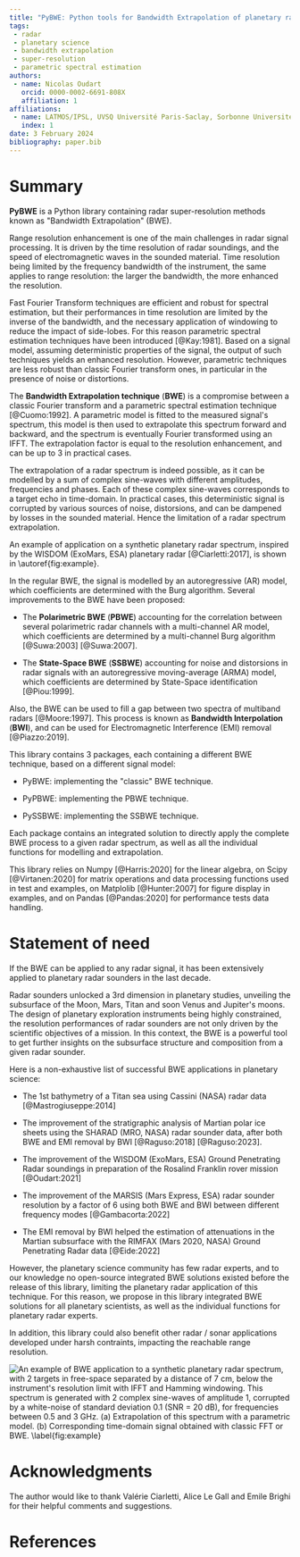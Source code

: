 ```yaml
---
title: "PyBWE: Python tools for Bandwidth Extrapolation of planetary radar signals"
tags:
 - radar
 - planetary science
 - bandwidth extrapolation
 - super-resolution
 - parametric spectral estimation
authors:
 - name: Nicolas Oudart
   orcid: 0000-0002-6691-808X
   affiliation: 1
affiliations:
 - name: LATMOS/IPSL, UVSQ Université Paris-Saclay, Sorbonne Université, CNRS, France
   index: 1
date: 3 February 2024
bibliography: paper.bib
---
```


# Summary

**PyBWE** is a Python library containing radar super-resolution methods known as "Bandwidth Extrapolation" (BWE).

Range resolution enhancement is one of the main challenges in radar signal processing. 
It is driven by the time resolution of radar soundings, and the speed of electromagnetic waves in the sounded material. 
Time resolution being limited by the frequency bandwidth of the instrument, the same applies to range resolution: the larger the bandwidth, the more enhanced the resolution. 

Fast Fourier Transform techniques are efficient and robust for spectral estimation, but their performances in time resolution are limited by the inverse of the bandwidth, and the necessary application of windowing to reduce the impact of side-lobes. 
For this reason parametric spectral estimation techniques have been introduced [@Kay:1981].
Based on a signal model, assuming deterministic properties of the signal, the output of such techniques yields an enhanced resolution. 
However, parametric techniques are less robust than classic Fourier transform ones, in particular in the presence of noise or distortions.

The **Bandwidth Extrapolation technique** (**BWE**) is a compromise between a classic Fourier transform and a parametric spectral estimation technique [@Cuomo:1992]. 
A parametric model is fitted to the measured signal's spectrum, this model is then used to extrapolate this spectrum forward and backward, and the spectrum is eventually Fourier transformed using an IFFT.
The extrapolation factor is equal to the resolution enhancement, and can be up to 3 in practical cases. 

The extrapolation of a radar spectrum is indeed possible, as it can be modelled by a sum of complex sine-waves with different amplitudes, frequencies and phases. Each of these complex sine-waves corresponds to a target echo in time-domain. 
In practical cases, this deterministic signal is corrupted by various sources of noise, distorsions, and can be dampened by losses in the sounded material. Hence the limitation of a radar spectrum extrapolation.

An example of application on a synthetic planetary radar spectrum, inspired by the WISDOM (ExoMars, ESA) planetary radar [@Ciarletti:2017], is shown in \autoref{fig:example}.

In the regular BWE, the signal is modelled by an autoregressive (AR) model, which coefficients are determined with the Burg algorithm.
Several improvements to the BWE have been proposed:

* The **Polarimetric BWE** (**PBWE**) accounting for the correlation between several polarimetric radar channels with a multi-channel AR model, which coefficients are determined by a multi-channel Burg algorithm [@Suwa:2003] [@Suwa:2007].

* The **State-Space BWE** (**SSBWE**) accounting for noise and distorsions in radar signals with an autoregressive moving-average (ARMA) model, which coefficients are determined by State-Space identification [@Piou:1999].

Also, the BWE can be used to fill a gap between two spectra of multiband radars [@Moore:1997]. This process is known as **Bandwidth Interpolation** (**BWI**), and can be used for Electromagnetic Interference (EMI) removal [@Piazzo:2019].

This library contains 3 packages, each containing a different BWE technique, based on a different signal model:

* PyBWE: implementing the "classic" BWE technique.

* PyPBWE: implementing the PBWE technique.

* PySSBWE: implementing the SSBWE technique.

Each package contains an integrated solution to directly apply the complete BWE process to a given radar spectrum, as well as all the individual functions for modelling and extrapolation.

This library relies on Numpy [@Harris:2020] for the linear algebra, on Scipy [@Virtanen:2020] for matrix operations and data processing functions used in test and examples, on Matplolib [@Hunter:2007] for figure display in examples, and on Pandas [@Pandas:2020] for performance tests data handling.

# Statement of need

If the BWE can be applied to any radar signal, it has been extensively applied to planetary radar sounders in the last decade. 

Radar sounders unlocked a 3rd dimension in planetary studies, unveiling the subsurface of the Moon, Mars, Titan and soon Venus and Jupiter's moons.
The design of planetary exploration instruments being highly constrained, the resolution performances of radar sounders are not only driven by the scientific objectives of a mission.
In this context, the BWE is a powerful tool to get further insights on the subsurface structure and composition from a given radar sounder.

Here is a non-exhaustive list of successful BWE applications in planetary science:

* The 1st bathymetry of a Titan sea using Cassini (NASA) radar data [@Mastrogiuseppe:2014]

* The improvement of the stratigraphic analysis of Martian polar ice sheets using the SHARAD (MRO, NASA) radar sounder data, after both BWE and EMI removal by BWI [@Raguso:2018] [@Raguso:2023].

* The improvement of the WISDOM (ExoMars, ESA) Ground Penetrating Radar soundings in preparation of the Rosalind Franklin rover mission [@Oudart:2021]

* The improvement of the MARSIS (Mars Express, ESA) radar sounder resolution by a factor of 6 using both BWE and BWI between different frequency modes [@Gambacorta:2022]

* The EMI removal by BWI helped the estimation of attenuations in the Martian subsurface with the RIMFAX (Mars 2020, NASA) Ground Penetrating Radar data [@Eide:2022]

However, the planetary science community has few radar experts, and to our knowledge no open-source integrated BWE solutions existed before the release of this library, limiting the planetary radar application of this technique.
For this reason, we propose in this library integrated BWE solutions for all planetary scientists, as well as the individual functions for planetary radar experts.

In addition, this library could also benefit other radar / sonar applications developed under harsh contraints, impacting the reachable range resolution.

![An example of BWE application to a synthetic planetary radar spectrum, with 2 targets in free-space separated by a distance of 7 cm, below the instrument's resolution limit with IFFT and Hamming windowing. This spectrum is generated with 2 complex sine-waves of amplitude 1, corrupted by a white-noise of standard deviation 0.1 (SNR = 20 dB), for frequencies between 0.5 and 3 GHz. (a) Extrapolation of this spectrum with a parametric model. (b) Corresponding time-domain signal obtained with classic FFT or BWE. \label{fig:example}](Figure_example.png)

# Acknowledgments

The author would like to thank Valérie Ciarletti, Alice Le Gall and Emile Brighi for their helpful comments and suggestions. 

# References